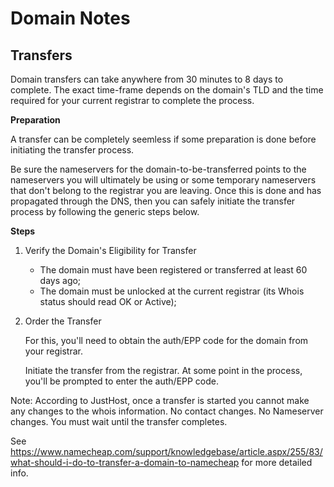 # Domain Notes


## Transfers

Domain transfers can take anywhere from 30 minutes to 8 days to complete.  The
exact time-frame depends on the domain's TLD and the time required for your
current registrar to complete the process. 

**Preparation**

A transfer can be completely seemless if some preparation is done before
initiating the transfer process.

Be sure the nameservers for the domain-to-be-transferred points to the
nameservers you will ultimately be using or some temporary nameservers that
don't belong to the registrar you are leaving.  Once this is done and has
propagated through the DNS, then you can safely initiate the transfer process by
following the generic steps below.

**Steps**

1)  Verify the Domain's Eligibility for Transfer

    + The domain must have been registered or transferred at least 60 days ago;
    + The domain must be unlocked at the current registrar (its Whois status should
      read OK or Active);

2)  Order the Transfer

    For this, you'll need to obtain the auth/EPP code for the domain from your
    registrar.

    Initiate the transfer from the registrar.  At some point in the process, you'll
    be prompted to enter the auth/EPP code.

Note: According to JustHost, once a transfer is started you cannot make any
changes to the whois information.  No contact changes.  No Nameserver changes.
You must wait until the transfer completes.

See https://www.namecheap.com/support/knowledgebase/article.aspx/255/83/what-should-i-do-to-transfer-a-domain-to-namecheap
for more detailed info.
